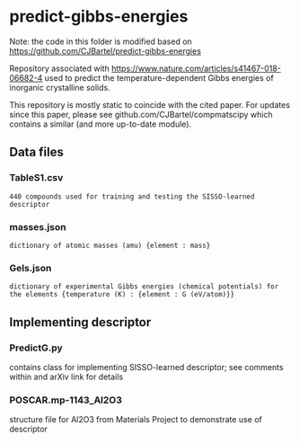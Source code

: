 

# predict-gibbs-energies


Note: the code in this folder is modified based on https://github.com/CJBartel/predict-gibbs-energies

Repository associated with https://www.nature.com/articles/s41467-018-06682-4 used to predict the temperature-dependent Gibbs energies of inorganic crystalline solids.


This repository is mostly static to coincide with the cited paper. For updates since this paper, please see github.com/CJBartel/compmatscipy which contains a similar (and more up-to-date module).


## Data files

  ### TableS1.csv 
    
    440 compounds used for training and testing the SISSO-learned descriptor
    
  ### masses.json

    dictionary of atomic masses (amu) {element : mass}

  ### Gels.json
  
    dictionary of experimental Gibbs energies (chemical potentials) for the elements {temperature (K) : {element : G (eV/atom)}}

## Implementing descriptor

  ### PredictG.py
    
  contains class for implementing SISSO-learned descriptor; see comments within and arXiv link for details    
    
  ### POSCAR.mp-1143_Al2O3
  
  structure file for Al2O3 from Materials Project to demonstrate use of descriptor
